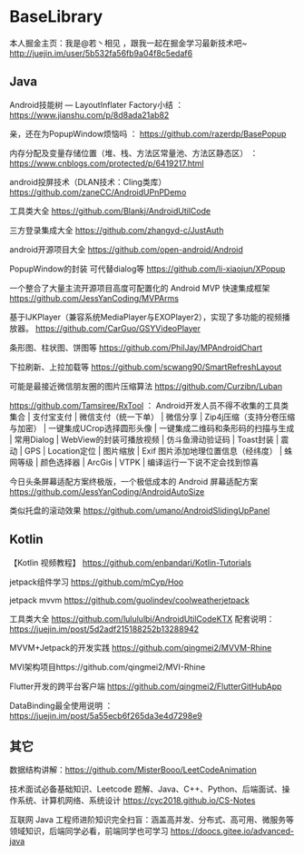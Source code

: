 # BaseLibrary
本人掘金主页：我是@若丶相见 ，跟我一起在掘金学习最新技术吧~ http://juejin.im/user/5b532fa56fb9a04f8c5edaf6

## Java

Android技能树 — LayoutInflater Factory小结  ： https://www.jianshu.com/p/8d8ada21ab82

亲，还在为PopupWindow烦恼吗 ： https://github.com/razerdp/BasePopup

内存分配及变量存储位置（堆、栈、方法区常量池、方法区静态区） ：https://www.cnblogs.com/protected/p/6419217.html

android投屏技术（DLAN技术：Cling类库）https://github.com/zaneCC/AndroidUPnPDemo

工具类大全 https://github.com/Blankj/AndroidUtilCode

三方登录集成大全 https://github.com/zhangyd-c/JustAuth

android开源项目大全 https://github.com/open-android/Android

PopupWindow的封装 可代替dialog等 https://github.com/li-xiaojun/XPopup

一个整合了大量主流开源项目高度可配置化的 Android MVP 快速集成框架 https://github.com/JessYanCoding/MVPArms

基于IJKPlayer（兼容系统MediaPlayer与EXOPlayer2），实现了多功能的视频播放器。 https://github.com/CarGuo/GSYVideoPlayer

条形图、柱状图、饼图等 https://github.com/PhilJay/MPAndroidChart

下拉刷新、上拉加载等 https://github.com/scwang90/SmartRefreshLayout

可能是最接近微信朋友圈的图片压缩算法 https://github.com/Curzibn/Luban

https://github.com/Tamsiree/RxTool ： Android开发人员不得不收集的工具类集合 | 支付宝支付 | 微信支付（统一下单） | 微信分享 | Zip4j压缩（支持分卷压缩与加密） | 一键集成UCrop选择圆形头像 | 一键集成二维码和条形码的扫描与生成 | 常用Dialog | WebView的封装可播放视频 | 仿斗鱼滑动验证码 | Toast封装 | 震动 | GPS | Location定位 | 图片缩放 | Exif 图片添加地理位置信息（经纬度） | 蛛网等级 | 颜色选择器 | ArcGis | VTPK | 编译运行一下说不定会找到惊喜

今日头条屏幕适配方案终极版，一个极低成本的 Android 屏幕适配方案 https://github.com/JessYanCoding/AndroidAutoSize

类似托盘的滚动效果 https://github.com/umano/AndroidSlidingUpPanel

## Kotlin

【Kotlin 视频教程】 https://github.com/enbandari/Kotlin-Tutorials

jetpack组件学习 https://github.com/mCyp/Hoo

jetpack mvvm https://github.com/guolindev/coolweatherjetpack

工具类大全 https://github.com/lulululbj/AndroidUtilCodeKTX 配套说明：https://juejin.im/post/5d2adf215188252b13288942

MVVM+Jetpack的开发实践 https://github.com/qingmei2/MVVM-Rhine

MVI架构项目https://github.com/qingmei2/MVI-Rhine 

Flutter开发的跨平台客户端 https://github.com/qingmei2/FlutterGitHubApp

DataBinding最全使用说明 ：https://juejin.im/post/5a55ecb6f265da3e4d7298e9


## 其它

数据结构讲解：https://github.com/MisterBooo/LeetCodeAnimation

技术面试必备基础知识、Leetcode 题解、Java、C++、Python、后端面试、操作系统、计算机网络、系统设计 https://cyc2018.github.io/CS-Notes

互联网 Java 工程师进阶知识完全扫盲：涵盖高并发、分布式、高可用、微服务等领域知识，后端同学必看，前端同学也可学习 https://doocs.gitee.io/advanced-java

